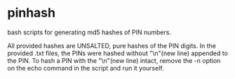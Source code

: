 # pinhash
bash scripts for generating md5 hashes of PIN numbers.

All provided hashes are UNSALTED, pure hashes of the PIN digits.
In the provided .txt files, the PINs were hashed without "\n"(new line) appended to the PIN.
To hash a PIN with the "\n"(new line) intact, remove the -n option on the echo command in the script and run it yourself.
